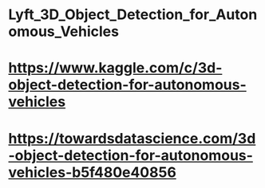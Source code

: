 # Lyft_3D_Object_Detection_for_Autonomous_Vehicles

# https://www.kaggle.com/c/3d-object-detection-for-autonomous-vehicles

# https://towardsdatascience.com/3d-object-detection-for-autonomous-vehicles-b5f480e40856
